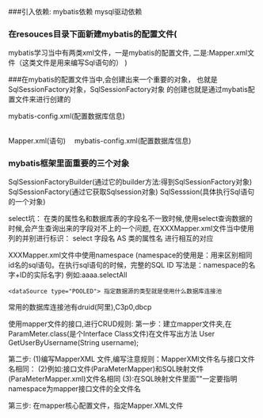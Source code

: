 ###引入依赖:
mybatis依赖
mysql驱动依赖
### 在resouces目录下面新建mybatis的配置文件(
mybatis学习当中有两类xml文件，一是mybatis的配置文件,
二是:Mapper.xml文件（这类文件是用来编写Sql语句的）
)


###在mybatis的配置文件当中,会创建出来一个重要的对象，
也就是SqlSessionFactory对象，SqlSessionFactory对象
的创建也就是通过mybatis配置文件来进行创建的




mybatis-config.xml(配置数据库信息)


## 
Mapper.xml(语句)
　mybatis-config.xml(配置数据库信息)

### mybatis框架里面重要的三个对象
SqlSessionFactoryBuilder(通过它的builder方法:得到SqlSessionFactory对象)
SqlSessionFactory(通过它获取Sqlsession对象)
SqlSesssion(具体执行Sql语句的一个对象)



<!--    严格意义上来说：如果使用POJO对象来传值的时候,#{}代表什么呢
写的是get方法的方法名：然后将剩下的首字母小写，最后写进去：
<!--例如：getUsername()&ndash;&gt;#{username}-->
<!--    getEmail()&ndash;&gt;#{email}-->

select坑：
在类的属性名和数据库表的字段名不一致时候,使用select查询数据的时候,会产生查询出来的字段对不上的一个问题,
在XXXMapper.xml文件当中使用列的并别进行标识：
select 字段名 AS 类的属性名  进行相互的对应

XXXMapper.xml文件中使用namespace (namespace的使用是：用来区别相同id名的sql语句。在执行sql语句的时候，完整的SQL ID 写法是：namespace的名字+ID的实际名字)
例如:aaaa.selectAll


    <dataSource type="POOLED"> 指定数据源的类型就是使用什么数据库连接池
常用的数据库连接池有druid(阿里),C3p0,dbcp

使用mapper文件的接口,进行CRUD规则:
第一步：建立mapper文件夹,在ParamMeter.class(是个Interface Class文件)在文件写出方法 User GetUserByUsername(String username);

第二步: 
(1)编写MapperXML 文件,编写注意规则：MapperXMl文件名与接口文件名相同：
(2)例如:接口文件(ParaMeterMapper)和SQL映射文件(ParaMeterMapper.xml)文件名相同
(3):在SQL映射文件里面"<mapper namespace="org.example.mapper.ParameterMapper">"一定要指明namespace为mapper接口文件的全文件名

第三步:
在mapper核心配置文件，指定Mapper.XML文件  <mapper resource="ParameterMapper.xml"/>








    　　　　　　　　　　　　　　　　　　　　　